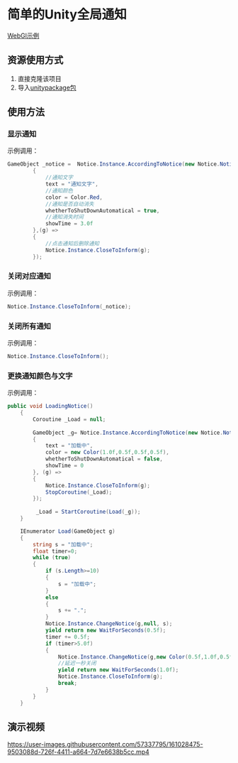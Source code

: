# 简单的Unity全局通知

[WebGl示例](https://cr-zhichen.github.io/SimpleNotification/)

## 资源使用方式

1. 直接克隆该项目
2. 导入[unitypackage包](https://github.com/cr-zhichen/SimpleNotification/releases)

## 使用方法

### 显示通知

示例调用：

```c#
GameObject _notice =  Notice.Instance.AccordingToNotice(new Notice.NotifyVariable()
        {
            //通知文字
            text = "通知文字",
            //通知颜色
            color = Color.Red,
            //通知是否自动消失
            whetherToShutDownAutomatical = true,
            //通知消失时间
            showTime = 3.0f
        },(g) =>
        {
            //点击通知后删除通知
            Notice.Instance.CloseToInform(g);
        });
```

### 关闭对应通知

示例调用：

```c#
Notice.Instance.CloseToInform(_notice);
```

### 关闭所有通知

示例调用：

```c#
Notice.Instance.CloseToInform();
```

### 更换通知颜色与文字

示例调用：

```c#
public void LoadingNotice()
    {
        Coroutine _Load = null;
        
        GameObject _g= Notice.Instance.AccordingToNotice(new Notice.NotifyVariable()
        {
            text = "加载中",
            color = new Color(1.0f,0.5f,0.5f,0.5f),
            whetherToShutDownAutomatical = false,
            showTime = 0
        }, (g) =>
        {
            Notice.Instance.CloseToInform(g);
            StopCoroutine(_Load);
        });
        
         _Load = StartCoroutine(Load(_g));
    }

    IEnumerator Load(GameObject g)
    {
        string s = "加载中";
        float timer=0;
        while (true)
        {
            if (s.Length>=10)
            {
                s = "加载中";
            }
            else
            {
                s += ".";
            }
            Notice.Instance.ChangeNotice(g,null, s);
            yield return new WaitForSeconds(0.5f);
            timer += 0.5f;
            if (timer>5.0f)
            {
                Notice.Instance.ChangeNotice(g,new Color(0.5f,1.0f,0.5f,0.5f),"加载完成");
                //延迟一秒关闭
                yield return new WaitForSeconds(1.0f);
                Notice.Instance.CloseToInform(g);
                break;
            }
        }
    }
```

## 演示视频

https://user-images.githubusercontent.com/57337795/161028475-9503088d-726f-4411-a664-7d7e6638b5cc.mp4
